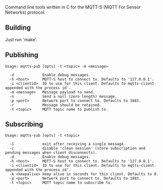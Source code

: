 Command line tools written in C for the MQTT-S (MQTT For Sensor Networks) protocol.


Building
--------

Just run 'make'.


Publishing
----------

    Usage: mqtts-pub [opts] -t <topic> -m <message>

      -d             Enable debug messages.
      -h <host>      MQTT-S host to connect to. Defaults to '127.0.0.1'.
      -i <clientid>  ID to use for this client. Defaults to mqtts-client- appended with the process id'.
      -m <message>   Message payload to send.
      -n             Send a null (zero length) message.
      -p <port>      Network port to connect to. Defaults to 1883.
      -r             Message should be retained.
      -t <topic>     MQTT topic name to publish to.


Subscribing
-----------

    Usage: mqtts-sub [opts] -t <topic>

      -1             exit after receiving a single message.
      -c             disable 'clean session' (store subscription and pending messages when client disconnects).
      -d             Enable debug messages.
      -h <host>      MQTT-S host to connect to. Defaults to '127.0.0.1'.
      -i <clientid>  ID to use for this client. Defaults to mqtts-client- appended with the process id'.
      -k <keepalive> keep alive in seconds for this client. Defaults to 0.
      -p <port>      Network port to connect to. Defaults to 1883.
      -t <topic>     MQTT topic name to subscribe to.
